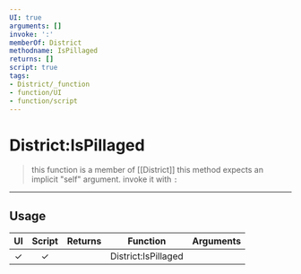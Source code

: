 ```yaml
---
UI: true
arguments: []
invoke: ':'
memberOf: District
methodname: IsPillaged
returns: []
script: true
tags:
- District/_function
- function/UI
- function/script
---
```

# District:IsPillaged
> this function is a member of [[District]]
> this method expects an implicit "self" argument. invoke it with `:`
-----
## Usage
|  UI | Script | Returns | Function | Arguments |
|:---:|:------:|-------:|:--------:|:---------|
|✓|✓||District:IsPillaged||
